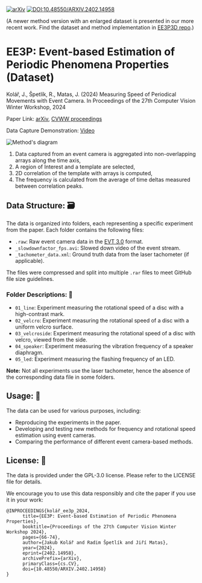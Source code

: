 [![arXiv](https://img.shields.io/badge/arXiv-2402.14958-b31b1b.svg)](https://arxiv.org/abs/2402.14958) [![DOI:10.48550/ARXIV.2402.14958](https://zenodo.org/badge/doi/10.48550/ARXIV.2402.14958.svg)](https://doi.org/10.48550/arXiv.2402.14958)

(A newer method version with an enlarged dataset is presented in our more recent work. Find the dataset and method implementation in [EE3P3D repo](https://github.com/JackPieCZ/EE3P3D/).)

# EE3P: Event-based Estimation of Periodic Phenomena Properties (Dataset)
Kolář, J., Špetlík, R., Matas, J. (2024) Measuring Speed of Periodical Movements with Event Camera. In Proceedings of the 27th Computer Vision Winter Workshop, 2024

Paper Link: [arXiv](https://arxiv.org/abs/2402.14958), [CVWW proceedings](https://cvww2024.sdrv.si/wp-content/uploads/sites/5/2024/02/CVWW2024_Proceedings.pdf)

Data Capture Demonstration: [Video](https://youtu.be/QlfQtvbaYy8)

![Method's diagram](https://github.com/JackPieCZ/EE3P/assets/72486584/6a8b1c87-4ad4-4923-9bd3-48d17101067c)

1. Data captured from an event camera is aggregated into non-overlapping arrays along the time axis,    
2. A region of Interest and a template are selected, 
3. 2D correlation of the template with arrays is computed,
4. The frequency is calculated from the average of time deltas measured between correlation peaks.


## Data Structure: 🗃

The data is organized into folders, each representing a specific experiment from the paper. Each folder contains the following files:

- `.raw`: Raw event camera data in the [EVT  3.0](https://docs.prophesee.ai/stable/data/encoding_formats/evt3.html#chapter-data-encoding-formats-evt3) format.
- `_slowdownfactor_fps.avi`: Slowed down video of the event stream.
- `_tachometer_data.xml`: Ground truth data from the laser tachometer (if applicable).

The files were compressed and split into multiple `.rar` files to meet GitHub file size guidelines.

### Folder Descriptions: 📁

- `01_line`: Experiment measuring the rotational speed of a disc with a high-contrast mark.
- `02_velcro`: Experiment measuring the rotational speed of a disc with a uniform velcro surface.
- `03_velcroside`: Experiment measuring the rotational speed of a disc with velcro, viewed from the side.
- `04_speaker`: Experiment measuring the vibration frequency of a speaker diaphragm.
- `05_led`: Experiment measuring the flashing frequency of an LED.

**Note:** 
Not all experiments use the laser tachometer, hence the absence of the corresponding data file in some folders.

## Usage: 🚀

The data can be used for various purposes, including:
- Reproducing the experiments in the paper.
- Developing and testing new methods for frequency and rotational speed estimation using event cameras.
- Comparing the performance of different event camera-based methods.

## License: 📄

The data is provided under the GPL-3.0 license. Please refer to the LICENSE file for details.

We encourage you to use this data responsibly and cite the paper if you use it in your work:
```
@INPROCEEDINGS{kolář_ee3p_2024,
      title={EE3P: Event-based Estimation of Periodic Phenomena Properties},
      booktitle={Proceedings of the 27th Computer Vision Winter Workshop 2024},
      pages={66-74},
      author={Jakub Kolář and Radim Špetlík and Jiří Matas},
      year={2024},
      eprint={2402.14958},
      archivePrefix={arXiv},
      primaryClass={cs.CV},
      doi={10.48550/ARXIV.2402.14958}
}
```


